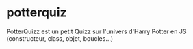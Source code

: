 # potterquiz
PotterQuizz est un petit Quizz sur l'univers d'Harry Potter en JS (constructeur, class, objet, boucles...)
